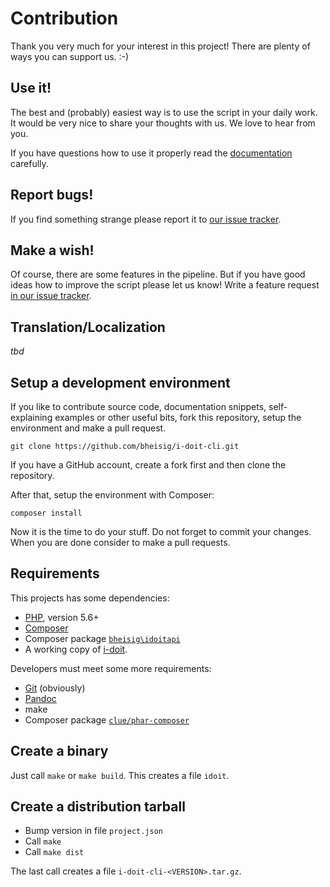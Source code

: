 #   Contribution

Thank you very much for your interest in this project! There are plenty of ways you can support us. :-)


##  Use it!

The best and (probably) easiest way is to use the script in your daily work. It would be very nice to share your thoughts with us. We love to hear from you.

If you have questions how to use it properly read the [documentation](Readme.md) carefully.


##  Report bugs!

If you find something strange please report it to [our issue tracker](https://github.com/bheisig/i-doit-cli/issues).


##  Make a wish!

Of course, there are some features in the pipeline. But if you have good ideas how to improve the script please let us know! Write a feature request [in our issue tracker](https://github.com/bheisig/i-doit-cli/issues).


##  Translation/Localization

_tbd_


##  Setup a development environment

If you like to contribute source code, documentation snippets, self-explaining examples or other useful bits, fork this repository, setup the environment and make a pull request.

~~~ {.bash}
git clone https://github.com/bheisig/i-doit-cli.git
~~~

If you have a GitHub account, create a fork first and then clone the repository.

After that, setup the environment with Composer:

~~~ {.bash}
composer install
~~~

Now it is the time to do your stuff. Do not forget to commit your changes. When you are done consider to make a pull requests.


##  Requirements

This projects has some dependencies:

*   [PHP](https://php.net/), version 5.6+
*   [Composer](https://getcomposer.org/)
*   Composer package [`bheisig\idoitapi`](https://github.com/bheisig/i-doit-api-client-php)
*   A working copy of [i-doit](https://i-doit.com/).

Developers must meet some more requirements:

*   [Git](https://git-scm.com/) (obviously)
*   [Pandoc](https://pandoc.org/)
*   make
*   Composer package [`clue/phar-composer`](https://github.com/clue/phar-composer)


##  Create a binary

Just call `make` or `make build`. This creates a file `idoit`.


##  Create a distribution tarball

*   Bump version in file `project.json`
*   Call `make`
*   Call `make dist`

The last call creates a file `i-doit-cli-<VERSION>.tar.gz`.

